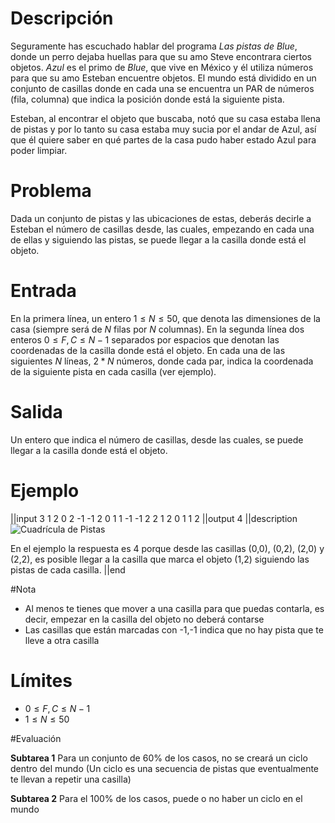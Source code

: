 ﻿# Descripción

Seguramente has escuchado hablar del programa _Las pistas de Blue_, donde un perro dejaba huellas para que su amo Steve encontrara ciertos objetos. _Azul_ es el primo de _Blue_, que vive en México y él utiliza números para que su amo Esteban encuentre objetos. El mundo está dividido en un conjunto de casillas donde en cada una se encuentra un PAR de números (fila, columna) que indica la posición donde está la siguiente pista.

Esteban, al encontrar el objeto que buscaba, notó que su casa estaba llena de pistas y por lo tanto su casa estaba muy sucia por el andar de Azul, así que él quiere saber en qué partes de la casa pudo haber estado Azul para poder limpiar.

# Problema

Dada un conjunto de pistas y las ubicaciones de estas, deberás decirle a Esteban el número de casillas desde, las cuales, empezando en cada una de ellas y siguiendo las pistas, se puede llegar a la casilla donde está el objeto.

# Entrada

En la primera línea, un entero $1 \leq N \leq 50$, que denota las dimensiones de la casa (siempre será de $N$ filas por $N$ columnas). En la segunda línea dos enteros $0 \leq F, C \leq N-1$ separados por espacios que denotan las coordenadas de la casilla donde está el objeto. En cada una de las siguientes $N$ líneas, $2 * N$ números, donde cada par, indica la coordenada de la siguiente pista en cada casilla (ver ejemplo).

# Salida

Un entero que indica el número de casillas, desde las cuales, se puede llegar a la casilla donde está el objeto.

# Ejemplo

||input
3
1 2
0 2 -1 -1 2 0
1 1 -1 -1 2 2
1 2 0 1 1 2
||output
4
||description
![Cuadrícula de Pistas](PistasAzul.jpg)

En el ejemplo la respuesta es 4 porque desde las casillas (0,0), (0,2), (2,0) y (2,2), es posible llegar a la casilla que marca el objeto (1,2) siguiendo las pistas de cada casilla.
||end

#Nota

- Al menos te tienes que mover a una casilla para que puedas contarla, es decir, empezar en la casilla del objeto no deberá contarse
- Las casillas que están marcadas con -1,-1 indica que no hay pista que te lleve a otra casilla

# Límites

- $0 \leq F,C \leq N-1$
- $1 \leq N \leq50$

#Evaluación

**Subtarea 1** Para un conjunto de 60% de los casos, no se creará un ciclo dentro del mundo (Un ciclo es una secuencia de pistas que eventualmente te llevan a repetir una casilla)

**Subtarea 2** Para el 100% de los casos, puede o no haber un ciclo en el mundo
